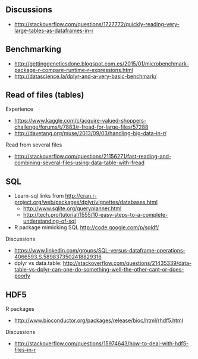 ## Discussions

* http://stackoverflow.com/questions/1727772/quickly-reading-very-large-tables-as-dataframes-in-r

## Benchmarking

* http://gettinggeneticsdone.blogspot.com.es/2015/01/microbenchmark-package-r-compare-runtime-r-expressions.html
* http://datascience.la/dplyr-and-a-very-basic-benchmark/

## Read of files (tables)

Experience

* https://www.kaggle.com/c/acquire-valued-shoppers-challenge/forums/t/7883/r-fread-for-large-files/57288
* http://davetang.org/muse/2013/09/03/handling-big-data-in-r/

Read from several files

* http://stackoverflow.com/questions/21156271/fast-reading-and-combining-several-files-using-data-table-with-fread

## SQL

* Learn-sql links from http://cran.r-project.org/web/packages/dplyr/vignettes/databases.html
    * http://www.sqlite.org/queryplanner.html
    * http://tech.pro/tutorial/1555/10-easy-steps-to-a-complete-understanding-of-sql
* R package mimicking SQL http://code.google.com/p/sqldf/

Discussions

* https://www.linkedin.com/groups/SQL-versus-dataframe-operations-4066593.S.5898373502418829316
* dplyr vs data.table: http://stackoverflow.com/questions/21435339/data-table-vs-dplyr-can-one-do-something-well-the-other-cant-or-does-poorly
## HDF5

R packages

* http://www.bioconductor.org/packages/release/bioc/html/rhdf5.html

Discussions

* http://stackoverflow.com/questions/15974643/how-to-deal-with-hdf5-files-in-r
